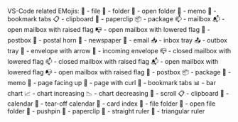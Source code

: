 VS-Code related EMojis: 
📄 - file
📂 - folder
📁 - open folder
📝 - memo
📑 - bookmark tabs
📋 - clipboard
📎 - paperclip
📦 - package
📫 - mailbox
📬 - open mailbox with raised flag
📭 - open mailbox with lowered flag
📮 - postbox
📯 - postal horn
📰 - newspaper
📧 - email
📥 - inbox tray
📤 - outbox tray
📩 - envelope with arrow
📨 - incoming envelope
📪 - closed mailbox with lowered flag
📫 - closed mailbox with raised flag
📬 - open mailbox with lowered flag
📭 - open mailbox with raised flag
📮 - postbox
📦 - package
📝 - memo
📄 - page facing up
📃 - page with curl
📑 - bookmark tabs
📊 - bar chart
📈 - chart increasing
📉 - chart decreasing
📜 - scroll
📋 - clipboard
📅 - calendar
📆 - tear-off calendar
📇 - card index
📁 - file folder
📂 - open file folder
📌 - pushpin
📎 - paperclip
📏 - straight ruler
📐 - triangular ruler
